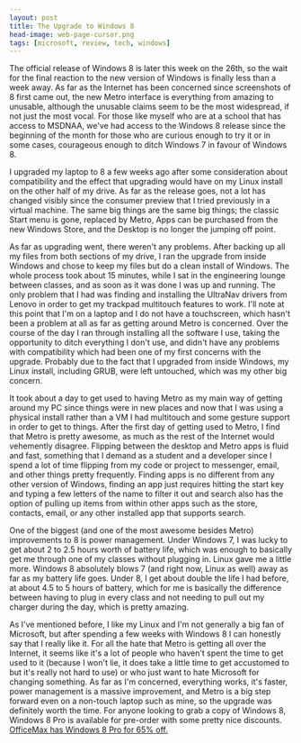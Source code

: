 ```yaml
---
layout: post
title: The Upgrade to Windows 8
head-image: web-page-cursor.png
tags: [microsoft, review, tech, windows]
---
```


The official release of Windows 8 is later this week on the 26th, so the
wait for the final reaction to the new version of Windows is finally
less than a week away. As far as the Internet has been concerned since
screenshots of 8 first came out, the new Metro interface is everything
from amazing to unusable, although the unusable claims seem to be the
most widespread, if not just the most vocal. For those like myself who
are at a school that has access to MSDNAA, we've had access to the
Windows 8 release since the beginning of the month for those who are
curious enough to try it or in some cases, courageous enough to ditch
Windows 7 in favour of Windows 8.

I upgraded my laptop to 8 a few weeks ago after some consideration about
compatibility and the effect that upgrading would have on my Linux
install on the other half of my drive. As far as the release goes, not a
lot has changed visibly since the consumer preview that I tried
previously in a virtual machine. The same big things are the same big
things; the classic Start menu is gone, replaced by Metro, Apps can be
purchased from the new Windows Store, and the Desktop is no longer the
jumping off point.

As far as upgrading went, there weren't any problems. After backing up
all my files from both sections of my drive, I ran the upgrade from
inside Windows and chose to keep my files but do a clean install of
Windows. The whole process took about 15 minutes, while I sat in the
engineering lounge between classes, and as soon as it was done I was up
and running. The only problem that I had was finding and installing the
UltraNav drivers from Lenovo in order to get my trackpad multitouch
features to work. I'll note at this point that I'm on a laptop and I do
not have a touchscreen, which hasn't been a problem at all as far as
getting around Metro is concerned. Over the course of the day I ran
through installing all the software I use, taking the opportunity to
ditch everything I don't use, and didn't have any problems with
compatibility which had been one of my first concerns with the upgrade.
Probably due to the fact that I upgraded from inside Windows, my Linux
install, including GRUB, were left untouched, which was my other big
concern.

It took about a day to get used to having Metro as my main way of
getting around my PC since things were in new places and now that I was
using a physical install rather than a VM I had multitouch and some
gesture support in order to get to things. After the first day of
getting used to Metro, I find that Metro is pretty awesome, as much as
the rest of the Internet would vehemently disagree. Flipping between the
desktop and Metro apps is fluid and fast, something that I demand as a
student and a developer since I spend a lot of time flipping from my
code or project to messenger, email, and other things pretty frequently.
Finding apps is no different from any other version of Windows, finding
an app just requires hitting the start key and typing a few letters of
the name to filter it out and search also has the option of pulling up
items from within other apps such as the store, contacts, email, or any
other installed app that supports search.

One of the biggest (and one of the most awesome besides Metro)
improvements to 8 is power management. Under Windows 7, I was lucky to
get about 2 to 2.5 hours worth of battery life, which was enough to
basically get me through one of my classes without plugging in. Linux
gave me a little more. Windows 8 absolutely blows 7 (and right now,
Linux as well) away as far as my battery life goes. Under 8, I get about
double the life I had before, at about 4.5 to 5 hours of battery, which
for me is basically the difference between having to plug in every class
and not needing to pull out my charger during the day, which is pretty
amazing.

As I've mentioned before, I like my Linux and I'm not generally a big
fan of Microsoft, but after spending a few weeks with Windows 8 I can
honestly say that I really like it. For all the hate that Metro is
getting all over the Internet, it seems like it's a lot of people who
haven't spent the time to get used to it (because I won't lie, it does
take a little time to get accustomed to but it's really not hard to use)
or who just want to hate Microsoft for changing something. As far as I'm
concerned, everything works, it's faster, power management is a massive
improvement, and Metro is a big step forward even on a non-touch laptop
such as mine, so the upgrade was definitely worth the time. For anyone
looking to grab a copy of Windows 8, Windows 8 Pro is available for
pre-order with some pretty nice discounts. [OfficeMax has Windows 8 Pro
for 65%
off.](http://gan.doubleclick.net/gan_click?lid=41000000005217789&pid=23487013&adurl=http%3A%2F%2Fwww.officemax.com%2Ftechnology%2Fsoftware%2Fwindows-8-software%2Fproduct-prod4260960%3Fcm_mmc%3DPerformics-_-Technology-_-Software-_-Windows%25208%2520Software%26ci_src%3D14110944%26ci_sku%3D23487013&usg=AFHzDLsUGEMk7Ocqac2Yq6p70phZ4UbFYg&pubid=588304)
